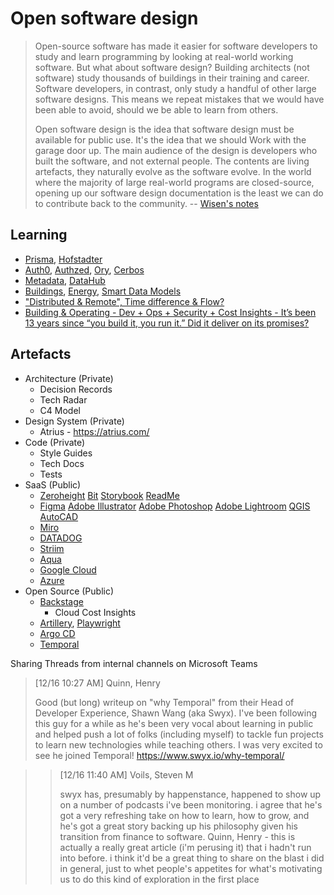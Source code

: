 # Open software design

> Open-source software has made it easier for software developers to study and learn programming by looking at real-world working software. But what about software design? Building architects (not software) study thousands of buildings in their training and career. Software developers, in contrast, only study a handful of other large software designs. This means we repeat mistakes that we would have been able to avoid, should we be able to learn from others.
>
> Open software design is the idea that software design must be available for public use. It's the idea that we should Work with the garage door up. The main audience of the design is developers who built the software, and not external people. The contents are living artefacts, they naturally evolve as the software evolve. In the world where the majority of large real-world programs are closed-source, opening up our software design documentation is the least we can do to contribute back to the community.
-- [Wisen's notes](https://notes.ceilfors.com/%C2%A7What's_top_of_mind.html)

## Learning
* [Prisma](https://www.prisma.io/dataplatform), [Hofstadter](https://www.hofstadter.io/)
* [Auth0](https://learn.sandcastle.cloud/), [Authzed](https://play.authzed.com/schema), [Ory](https://www.ory.sh/), [Cerbos](https://cerbos.dev/)
* [Metadata](https://sandbox.open-metadata.org/), [DataHub](https://demo.datahubproject.io/)
* [Buildings](https://brickschema.org/get-started/), [Energy](https://energy-models.com/what-is-energy-modeling-building-simulation), [Smart Data Models](https://smartdatamodels.org/)
* ["Distributed & Remote", Time difference & Flow?](https://www.timeanddate.com/worldclock/full.html)
* [Building & Operating - Dev + Ops + Security + Cost Insights - It’s been 13 years since “you build it, you run it.” Did it deliver on its promises?](https://www.atlassian.com/incident-management/devops/you-built-it-you-run-it)

## Artefacts

- Architecture (Private)
  - Decision Records
  - Tech Radar
  - C4 Model
- Design System (Private) 
   - Atrius - https://atrius.com/
- Code (Private)
  - Style Guides  
  - Tech Docs
  - Tests
- SaaS (Public) 
  - [Zeroheight](https://zeroheight.com/) [Bit](https://bit.dev/) [Storybook](https://storybook.js.org/) [ReadMe](https://readme.com/) 
  - [Figma](https://www.figma.com/) [Adobe Illustrator](https://creativecloud.adobe.com/) [Adobe Photoshop](https://creativecloud.adobe.com/) [Adobe Lightroom](https://creativecloud.adobe.com/) [QGIS](https://www.qgis.org/en/site/) [AutoCAD](https://web.autocad.com/login)
  - [Miro](https://miro.com/)
  - [DATADOG](https://www.datadoghq.com/)
  - [Striim](https://www.striim.com/)
  - [Aqua](https://www.aquasec.com/)
  - [Google Cloud](https://cloud.google.com/)
  - [Azure](https://azure.microsoft.com/)
 - Open Source (Public)
   - [Backstage](https://github.com/backstage/backstage)
     - Cloud Cost Insights  
   - [Artillery](https://github.com/artilleryio), [Playwright](https://github.com/microsoft/playwright)
   - [Argo CD](https://github.com/argoproj/argo-cd/)
   - [Temporal](https://github.com/temporalio/temporal)

Sharing Threads from internal channels on Microsoft Teams

> [12/16 10:27 AM] Quinn, Henry
>
> Good (but long) writeup on "why Temporal" from their Head of Developer Experience, Shawn Wang (aka Swyx).
> I've been following this guy for a while as he's been very vocal about learning in public and helped push a lot of folks (including myself) to tackle fun projects to learn new technologies while teaching others. I was very excited to see he joined Temporal! https://www.swyx.io/why-temporal/

>> [12/16 11:40 AM] Voils, Steven M
>> 
>> swyx has, presumably by happenstance, happened to show up on a number of podcasts i've been monitoring.  i agree that he's got a very refreshing take on how to learn, how to grow, and he's got a great story backing up his philosophy given his transition from finance to software. Quinn, Henry - this is actually a really great article (i'm perusing it) that i hadn't run into before.  i think it'd be a great thing to share on the blast i did in general, just to whet people's appetites for what's motivating us to do this kind of exploration in the first place
